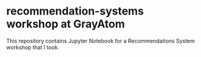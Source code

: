 # recommendation-systems workshop at GrayAtom

This repository contains Jupyter Notebook for a Recommendations System workshop that I took.
